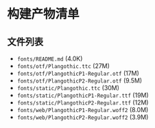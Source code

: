 # 构建产物清单

## 文件列表

- `fonts/README.md` (4.0K)
- `fonts/otf/Plangothic.ttc` (27M)
- `fonts/otf/PlangothicP1-Regular.otf` (17M)
- `fonts/otf/PlangothicP2-Regular.otf` (9.5M)
- `fonts/static/Plangothic.ttc` (30M)
- `fonts/static/PlangothicP1-Regular.ttf` (19M)
- `fonts/static/PlangothicP2-Regular.ttf` (12M)
- `fonts/web/PlangothicP1-Regular.woff2` (8.0M)
- `fonts/web/PlangothicP2-Regular.woff2` (3.9M)
